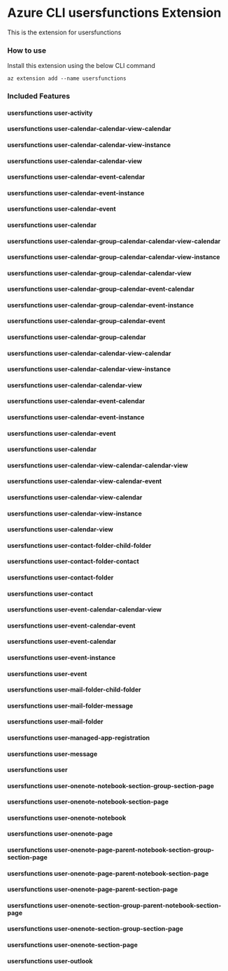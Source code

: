 # Azure CLI usersfunctions Extension #
This is the extension for usersfunctions

### How to use ###
Install this extension using the below CLI command
```
az extension add --name usersfunctions
```

### Included Features ###
#### usersfunctions user-activity ####
#### usersfunctions user-calendar-calendar-view-calendar ####
#### usersfunctions user-calendar-calendar-view-instance ####
#### usersfunctions user-calendar-calendar-view ####
#### usersfunctions user-calendar-event-calendar ####
#### usersfunctions user-calendar-event-instance ####
#### usersfunctions user-calendar-event ####
#### usersfunctions user-calendar ####
#### usersfunctions user-calendar-group-calendar-calendar-view-calendar ####
#### usersfunctions user-calendar-group-calendar-calendar-view-instance ####
#### usersfunctions user-calendar-group-calendar-calendar-view ####
#### usersfunctions user-calendar-group-calendar-event-calendar ####
#### usersfunctions user-calendar-group-calendar-event-instance ####
#### usersfunctions user-calendar-group-calendar-event ####
#### usersfunctions user-calendar-group-calendar ####
#### usersfunctions user-calendar-calendar-view-calendar ####
#### usersfunctions user-calendar-calendar-view-instance ####
#### usersfunctions user-calendar-calendar-view ####
#### usersfunctions user-calendar-event-calendar ####
#### usersfunctions user-calendar-event-instance ####
#### usersfunctions user-calendar-event ####
#### usersfunctions user-calendar ####
#### usersfunctions user-calendar-view-calendar-calendar-view ####
#### usersfunctions user-calendar-view-calendar-event ####
#### usersfunctions user-calendar-view-calendar ####
#### usersfunctions user-calendar-view-instance ####
#### usersfunctions user-calendar-view ####
#### usersfunctions user-contact-folder-child-folder ####
#### usersfunctions user-contact-folder-contact ####
#### usersfunctions user-contact-folder ####
#### usersfunctions user-contact ####
#### usersfunctions user-event-calendar-calendar-view ####
#### usersfunctions user-event-calendar-event ####
#### usersfunctions user-event-calendar ####
#### usersfunctions user-event-instance ####
#### usersfunctions user-event ####
#### usersfunctions user-mail-folder-child-folder ####
#### usersfunctions user-mail-folder-message ####
#### usersfunctions user-mail-folder ####
#### usersfunctions user-managed-app-registration ####
#### usersfunctions user-message ####
#### usersfunctions user ####
#### usersfunctions user-onenote-notebook-section-group-section-page ####
#### usersfunctions user-onenote-notebook-section-page ####
#### usersfunctions user-onenote-notebook ####
#### usersfunctions user-onenote-page ####
#### usersfunctions user-onenote-page-parent-notebook-section-group-section-page ####
#### usersfunctions user-onenote-page-parent-notebook-section-page ####
#### usersfunctions user-onenote-page-parent-section-page ####
#### usersfunctions user-onenote-section-group-parent-notebook-section-page ####
#### usersfunctions user-onenote-section-group-section-page ####
#### usersfunctions user-onenote-section-page ####
#### usersfunctions user-outlook ####